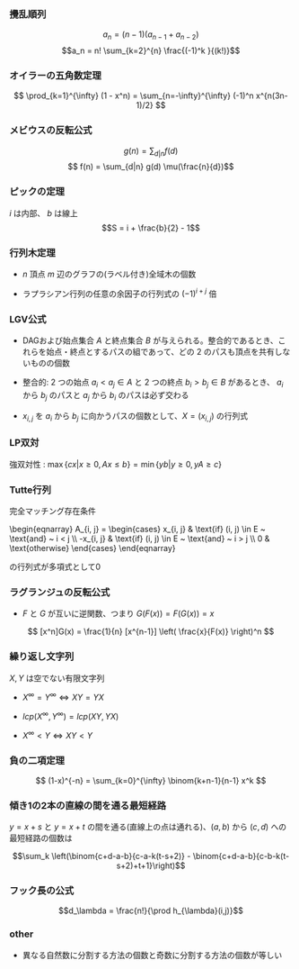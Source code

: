 ### 攪乱順列

$$a_n = (n - 1) (a_{n-1} + a_{n-2})$$
$$a_n = n! \sum_{k=2}^{n} \frac{(-1)^k }{(k!)}$$ 

### オイラーの五角数定理

$$ \prod_{k=1}^{\infty} (1 - x^n) = \sum_{n=-\infty}^{\infty} (-1)^n x^{n(3n-1)/2} $$


### メビウスの反転公式

$$ g(n) = \sum_{d|n} f(d) $$
$$ f(n) = \sum_{d|n} g(d) \mu(\frac{n}{d})$$

### ピックの定理

$i$ は内部、 $b$ は線上
$$S = i + \frac{b}{2} - 1$$

### 行列木定理

- $n$ 頂点 $m$ 辺のグラフの(ラベル付き)全域木の個数

- ラプラシアン行列の任意の余因子の行列式の $(-1)^{i + j}$ 倍

### LGV公式

- DAGおよび始点集合 $A$ と終点集合 $B$ が与えられる。整合的であるとき、これらを始点・終点とするパスの組であって、どの $2$ のパスも頂点を共有しないものの個数 

- 整合的: $2$ つの始点 $a_i < a_j \in A$ と $2$ つの終点 $b_i > b_j \in B$ があるとき、 $a_i$ から $b_j$ のパスと $a_j$ から $b_i$ のパスは必ず交わる 

- $x_{i,j}$ を $a_i$ から $b_j$ に向かうパスの個数として、$X=(x_{i, j})$ の行列式

### LP双対

強双対性 : $\max \lbrace cx | x \geq 0, Ax \leq b \rbrace = \min \lbrace yb | y \geq 0, yA \geq c \rbrace$

### Tutte行列

完全マッチング存在条件

\begin{eqnarray}
A_{i, j} = 
\begin{cases}
    x_{i, j} & \text{if} (i, j) \in E ~ \text{and} ~ i < j \\\\
    -x_{i, j} & \text{if}  (i, j) \in E ~ \text{and} ~ i > j \\\\
    0 & \text{otherwise}
\end{cases}
\end{eqnarray}

の行列式が多項式として0

### ラグランジュの反転公式

- $F$ と $G$ が互いに逆関数、つまり $G(F(x)) = F(G(x)) = x$

$$ [x^n]G(x) = \frac{1}{n} [x^{n-1}] \left( \frac{x}{F(x)} \right)^n
$$

### 繰り返し文字列

$X, Y$ は空でない有限文字列

- $X^\infty = Y^\infty \iff XY = YX$

- $lcp(X^\infty, Y^\infty) = lcp(XY, YX)$

- $X^\infty < Y \iff XY < Y$

### 負の二項定理

$$ (1-x)^{-n} = \sum_{k=0}^{\infty} \binom{k+n-1}{n-1} x^k $$

### 傾き1の2本の直線の間を通る最短経路

$y=x+s$ と $y=x+t$ の間を通る(直線上の点は通れる)、$(a,b)$ から $(c,d)$ への最短経路の個数は

$$\sum_k \left(\binom{c+d-a-b}{c-a-k(t-s+2)} - \binom{c+d-a-b}{c-b-k(t-s+2)+t+1}\right)$$

### フック長の公式

$$d_\lambda = \frac{n!}{\prod h_{\lambda}(i,j)}$$

### other

- 異なる自然数に分割する方法の個数と奇数に分割する方法の個数が等しい
